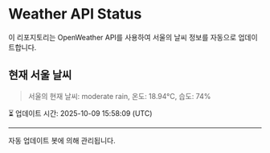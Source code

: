 
# Weather API Status

이 리포지토리는 OpenWeather API를 사용하여 서울의 날씨 정보를 자동으로 업데이트합니다.

## 현재 서울 날씨
> 서울의 현재 날씨: moderate rain, 온도: 18.94°C, 습도: 74%

⏳ 업데이트 시간: 2025-10-09 15:58:09 (UTC)

---
자동 업데이트 봇에 의해 관리됩니다.
